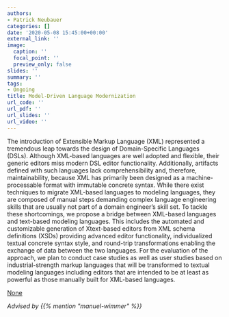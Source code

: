 ```yaml
---
authors:
- Patrick Neubauer
categories: []
date: '2020-05-08 15:45:00+00:00'
external_link: ''
image:
  caption: ''
  focal_point: ''
  preview_only: false
slides: ''
summary: ''
tags:
- Ongoing
title: Model-Driven Language Modernization
url_code: ''
url_pdf: ''
url_slides: ''
url_video: ''
---
```


The introduction of Extensible Markup Language (XML) represented a tremendous leap towards the design of Domain-Specific Languages (DSLs).&nbsp;Although XML-based languages are well adopted and flexible, their generic editors miss modern DSL editor functionality.&nbsp;Additionally, artifacts defined with such languages lack comprehensibility and, therefore, maintainability, because XML has primarily been designed as a machine-processable format with immutable concrete syntax.&nbsp;While there exist techniques to migrate XML-based languages to modeling languages, they are composed of manual steps demanding complex language engineering skills that are usually not part of a domain engineer’s skill set. To tackle these shortcomings, we propose a bridge between XML-based languages and text-based modeling languages.&nbsp;This includes the automated and customizable generation of Xtext-based editors from XML schema definitions (XSDs) providing advanced editor functionality, individualized textual concrete syntax style, and round-trip transformations enabling the exchange of data between the two languages.&nbsp;For the evaluation of the approach, we plan to conduct case studies as well as user studies based on industrial-strength markup languages that will be transformed to textual modeling languages including editors that are intended to be at least as powerful as those manually built for XML-based languages.

[None](https://publik.tuwien.ac.at/showentry.php?ID=251010)

*Advised by {{% mention "manuel-wimmer" %}}*